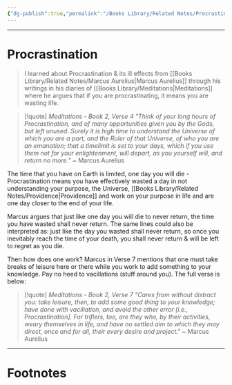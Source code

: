 ```yaml
---
{"dg-publish":true,"permalink":"/Books Library/Related Notes/Procrastination/","tags":["Wisdom","WorldCulture"]}
---
```



---
# Procrastination
> I learned about Procrastination & its ill effects from [[Books Library/Related Notes/Marcus Aurelius\|Marcus Aurelius]] through his writings in his diaries of [[Books Library/Meditations\|Meditations]] where he argues that if you are procrastinating, it means you are wasting life.

> [!quote] *Meditations - Book 2, Verse 4*
> *"Think of your long hours of Procrastination, and of many opportunities given you by the Gods, but left unused. Surely it is high time to understand the Universe of which you are a part, and the Ruler of that Universe, of who you are an emanation; that a timelimit is set to your days, which if you use them not for your enlightenment, will depart, as you yourself will, and return no more."*
> ~ Marcus Aurelius

The time that you have on Earth is limited, one day you will die - Procrastination means you have effectively wasted a day in not understanding your purpose, the Universe, [[Books Library/Related Notes/Providence\|Providence]] and work on your purpose in life and are one day closer to the end of your life.

Marcus argues that just like one day you will die to never return, the time you have wasted shall never return. The same lines could also be interpreted as: just like the day you wasted shall never return, so once you inevitably reach the time of your death, you shall never return & will be left to regret as you die.

Then how does one work? Marcus in Verse 7 mentions that one must take breaks of leisure here or there while you work to add something to your knowledge. Pay no heed to vacillations (stuff around you).
The full verse is below:

> [!quote] *Meditations - Book 2, Verse 7*
> *"Cares from without distract you: take leisure, then, to add some good thing to your knowledge; have done with vacillation, and avoid the other error \[i.e., Procrastination]. For triflers, too, are they who, by their activities, weary themselves in life, and have no settled aim to which they may direct, once and for all, their every desire and project."*
> ~ Marcus Aurelius

---
# Footnotes